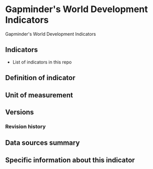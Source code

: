 # Gapminder's World Development Indicators

Gapminder's World Development Indicators

## Indicators

- List of indicators in this repo

## Definition of indicator


## Unit of measurement


## Versions


### Revision history


## Data sources summary


## Specific information about this indicator

